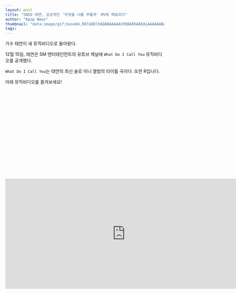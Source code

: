 ```yaml
---
layout: post
title: "SNSD 태연, 감성적인 '무엇을 너를 부를까' MV에 매료되다"
author: "Kpop News"
thumbnail: "data:image/gif;base64,R0lGODlhAQABAAAAACH5BAEKAAEALAAAAAABAAEAAAICTAEAOw=="
tags: 
---
```



가수 태연이 새 뮤직비디오로 돌아왔다.

12월 15일, 태연은 SM 엔터테인먼트의 유튜브 채널에 `What Do I Call You` 뮤직비디오를 공개했다.

`What Do I Call You`는 태연의 최신 솔로 미니 앨범의 타이틀 곡이다. 또한 R입니다.

아래 뮤직비디오를 즐겨보세요!


<div class="video_wrapper" style="padding-top: 56.25%;">
    <iframe width="760" height="350" frameborder="0" allow="accelerometer; autoplay; clipboard-write; encrypted-media; gyroscope; picture-in-picture" allowfullscreen="" class="lazyload" src="https://www.youtube.com/embed/5LbFdY6vGsQ"></iframe>
</div>
